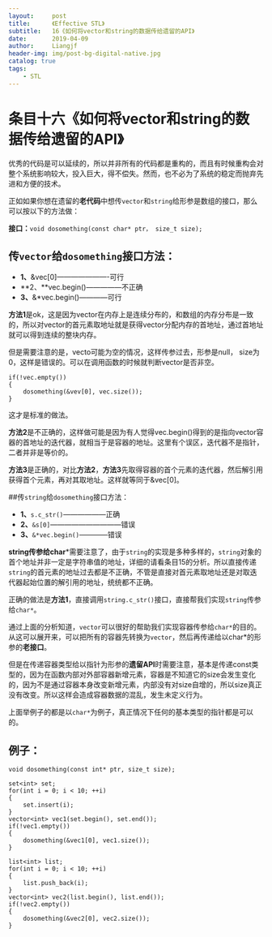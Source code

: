 ```yaml
---
layout:     post                  
title:      《Effective STL》         
subtitle:   16《如何将vector和string的数据传给遗留的API》
date:       2019-04-09          
author:     Liangjf                  
header-img: img/post-bg-digital-native.jpg
catalog: true                      
tags:                       
    - STL
---
```


# 条目十六《如何将vector和string的数据传给遗留的API》

优秀的代码是可以延续的，所以并非所有的代码都是重构的，而且有时候重构会对整个系统影响较大，投入巨大，得不偿失。然而，也不必为了系统的稳定而抛弃先进和方便的技术。

正如如果你想在遗留的**老代码**中想传`vector`和`string`给形参是数组的接口，那么可以按以下的方法做：

**接口：**`void dosomething(const char* ptr， size_t size);`

## 传`vector`给`dosomething`接口方法：
- **1、**&vec[0]———————-可行
- **2、**vec.begin()—————不正确
- **3、**&*vec.begin()————可行

**方法1**是ok，这是因为vector在内存上是连续分布的，和数组的内存分布是一致的，所以对vector的首元素取地址就是获得vector分配内存的首地址，通过首地址就可以得到连续的整块内存。

但是需要注意的是，vecto可能为空的情况，这样传参过去，形参是null， size为0，这样是错误的。可以在调用函数的时候就判断vector是否非空。

    if(!vec.empty())
    {
        dosomething(&vev[0], vec.size());
    }

这才是标准的做法。

**方法2**是不正确的，这样做可能是因为有人觉得vec.begin()得到的是指向vector容器的首地址的迭代器，就相当于是容器的地址。这里有个误区，迭代器不是指针，二者并非是等价的。

**方法3**是正确的，对比**方法2**，**方法3**先取得容器的首个元素的迭代器，然后解引用获得首个元素，再对其取地址。这样就等同于&vec[0]。

##传`string`给`dosomething`接口方法：
- **1、**`s.c_str()`——————正确
- **2、**`&s[0]`——————————错误
- **3、**`&*vec.begin()`————错误

**string传参给char***需要注意了，由于`string`的实现是多种多样的，`string`对象的首个地址并非一定是字符串值的地址，详细的请看条目15的分析。所以直接传递`string`的首元素的地址过去都是不正确，不管是直接对首元素取地址还是对取迭代器起始位置的解引用的地址，统统都不正确。

正确的做法是**方法1**，直接调用`string.c_str()`接口，直接帮我们实现`string`传参给`char*`。

通过上面的分析知道，`vector`可以很好的帮助我们实现容器传参给`char*`的目的。从这可以展开来，可以把所有的容器先转换为`vector`，然后再传递给以char*的形参的**老接口**。

但是在传递容器类型给以指针为形参的**遗留API**时需要注意，基本是传递const类型的，因为在函数内部对外部容器新增元素，容器是不知道它的size会发生变化的，因为不是通过容器本身改变新增元素，内部没有对size自增的，所以size真正没有改变。所以这样会造成容器数据的混乱，发生未定义行为。

上面举例子的都是以`char*`为例子，真正情况下任何的基本类型的指针都是可以的。

## 例子：

`void dosomething(const int* ptr, size_t size);`

    set<int> set;
    for(int i = 0; i < 10; ++i)
    {
        set.insert(i);
    }
    vector<int> vec1(set.begin(), set.end());
    if(!vec1.empty())
    {
        dosomething(&vec1[0], vec1.size());
    }

    list<int> list;
    for(int i = 0; i < 10; ++i)
    {
        list.push_back(i);
    }
    vector<int> vec2(list.begin(), list.end());
    if(!vec2.empty())
    {
        dosomething(&vec2[0], vec2.size());
    }
